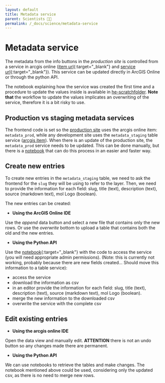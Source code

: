 ```yaml
---
layout: default
title: Metadata service
parent: Scientists 🧑‍🔬
permalink: /_docs/science/metadata-service
---
```


# Metadata service

The metadata from the info buttons in the *production site* is controlled from a service in arcgis online ([item url](https://eowilson.maps.arcgis.com/home/item.html?id=cab2acd857a34e2faef1f60a9d40e354#overview){:target="_blank"} and [service url](https://services9.arcgis.com/IkktFdUAcY3WrH25/arcgis/rest/services/metadata_prod/FeatureServer){:target="_blank"}). This service can be updated directly in ArcGIS Online or through the python API.

The notebook explaining how the service was created the first time and a procedure to update the values inside is available in [he-scratchfolder](https://github.com/Vizzuality/he-scratchfolder/blob/master/Metadata_publishing.ipynb). **Note that** the workflow to update the values implicates an overwriting of the service, therefore it is a bit risky to use.

## Production vs staging metadata services
The frontend code is set so the [production site](https://map.half-earthproject.org/) uses the arcgis online item: `metadata_prod`, while any development site uses the `metadata_staging` table service ([arcgis item](https://eowilson.maps.arcgis.com/home/item.html?id=ef369a73779d4a37b2252808afef98a7#overview)). When there is an update of the production site, the `metadata_prod` service needs to be updated. This can be done manually, but there is a [notebook](https://github.com/Vizzuality/he-scratchfolder/blob/master/update_metadata_from_staging_to_production.ipynb) that can do this process in an easier and faster way.

## Create new entries
To create new entries in the `metadata_staging` table, we need to ask the frontend for the `slug` they will be using to refer to the layer. Then, we need to provide the information for each field: slug, title (text), description (text), source (markdown text), mol Logo (boolean). 

The new entries can be created:

* **Using the ArcGIS Online IDE**

Use the *append* data button and select a new file that contains only the new rows. Or use the *overwrite* bottom to upload a table that contains both the old and the new entries.

* **Using the Python API**

Use the [notebook](https://github.com/Vizzuality/he-scratchfolder/blob/master/Metadata_publishing.ipynb){:target="_blank"} with the code to access the service (you will need appropriate admin permissions). (Note: this is currently not working, probably because there are new fields created... Should move this information to a table service):
- access the service
- download the information as csv
- in an editor provide the information for each field: slug, title (text), description (text), source (markdown text), mol Logo (boolean).
- merge the new information to the downloaded csv
- overwrite the service with the complete csv

## Edit existing entries
* **Using the arcgis online IDE**

Open the data view and manually edit. **ATTENTION** there is not an undo button so any changes made there are permanent.

* **Using the Python API**

We can use notebooks to retrieve the tables and make changes. The notebook mentioned above could be used, considering only the updated csv, as there is no need to merge new rows.



